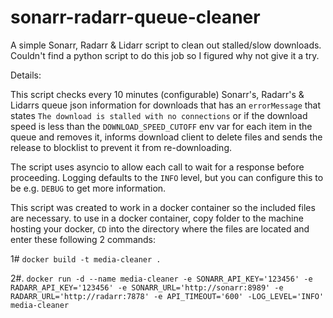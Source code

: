 # sonarr-radarr-queue-cleaner

A simple Sonarr, Radarr & Lidarr script to clean out stalled/slow downloads.
Couldn't find a python script to do this job so I figured why not give it a try.

Details:

This script checks every 10 minutes (configurable) Sonarr's, Radarr's & Lidarrs queue json information for downloads that has an `errorMessage` that states `The download is stalled with no connections` or if the download speed is less than the `DOWNLOAD_SPEED_CUTOFF` env var for each item in the queue and removes it, informs download client to delete files and sends the release to blocklist to prevent it from re-downloading.

The script uses asyncio to allow each call to wait for a response before proceeding.
Logging defaults to the `INFO` level, but you can configure this to be e.g. `DEBUG` to get more information.

This script was created to work in a docker container so the included files are necessary.
to use in a docker container, copy folder to the machine hosting your docker, `CD` into the directory where the files are located and enter these following 2 commands:

1# `docker build -t media-cleaner .`

2#. `docker run -d --name media-cleaner -e SONARR_API_KEY='123456' -e RADARR_API_KEY='123456' -e SONARR_URL='http://sonarr:8989' -e RADARR_URL='http://radarr:7878' -e API_TIMEOUT='600' -LOG_LEVEL='INFO' media-cleaner`

